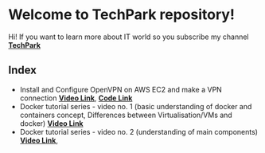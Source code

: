 # Welcome to TechPark repository!

Hi! If you want to learn more about IT world so you subscribe my  channel  [**TechPark**](https://www.youtube.com/channel/UClM-3NJDYp8GKMlQ0tgIjUg) 

 

## Index

- Install and Configure OpenVPN on AWS EC2 and make a VPN connection
 [**Video Link**](https://www.youtube.com/channel/UClM-3NJDYp8GKMlQ0tgIjUg),  [**Code Link**](https://github.com/techparkslab/techpark/blob/main/openvpn.md)
 - Docker tutorial series - video no. 1  (basic understanding of docker and containers concept,
Differences between Virtualisation/VMs and docker)
[**Video Link**](https://www.youtube.com/watch?v=43SuPYqk-eo)
- Docker tutorial series - video no. 2 (understanding of main components)
 [**Video Link**](https://www.youtube.com/watch?v=ON9by9zU6h0&t=7s),

